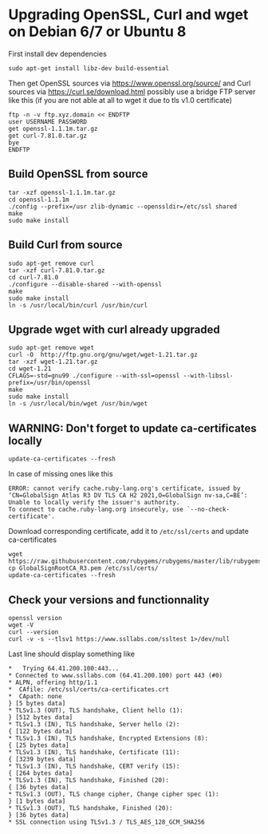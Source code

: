 # Upgrading OpenSSL, Curl and wget on Debian 6/7 or Ubuntu 8
First install dev dependencies

    sudo apt-get install libz-dev build-essential
 
Then get OpenSSL sources via https://www.openssl.org/source/ 
and Curl sources via https://curl.se/download.html 
possibly use a bridge FTP server like this (if you are not able at all to wget it due to tls v1.0 certificate)

    ftp -n -v ftp.xyz.domain << ENDFTP
    user USERNAME PASSWORD
    get openssl-1.1.1m.tar.gz
    get curl-7.81.0.tar.gz
    bye
    ENDFTP
    
## Build OpenSSL from source

    tar -xzf openssl-1.1.1m.tar.gz
    cd openssl-1.1.1m
    ./config --prefix=/usr zlib-dynamic --openssldir=/etc/ssl shared
    make
    sudo make install
    
## Build Curl from source

    sudo apt-get remove curl
    tar -xzf curl-7.81.0.tar.gz
    cd curl-7.81.0
    ./configure --disable-shared --with-openssl
    make
    sudo make install
    ln -s /usr/local/bin/curl /usr/bin/curl

## Upgrade wget with curl already upgraded

    sudo apt-get remove wget
    curl -O  http://ftp.gnu.org/gnu/wget/wget-1.21.tar.gz
    tar -xzf wget-1.21.tar.gz
    cd wget-1.21
    CFLAGS=-std=gnu99 ./configure --with-ssl=openssl --with-libssl-prefix=/usr/bin/openssl
    make
    sudo make install
    ln -s /usr/local/bin/wget /usr/bin/wget

## WARNING: Don't forget to update ca-certificates locally

    update-ca-certificates --fresh

In case of missing ones like this

    ERROR: cannot verify cache.ruby-lang.org's certificate, issued by ‘CN=GlobalSign Atlas R3 DV TLS CA H2 2021,O=GlobalSign nv-sa,C=BE’:
    Unable to locally verify the issuer's authority.
    To connect to cache.ruby-lang.org insecurely, use `--no-check-certificate'.

Download corresponding certificate, add it to `/etc/ssl/certs` and update ca-certificates

    wget https://raw.githubusercontent.com/rubygems/rubygems/master/lib/rubygems/ssl_certs/rubygems.org/GlobalSignRootCA_R3.pem
    cp GlobalSignRootCA_R3.pem /etc/ssl/certs/
    update-ca-certificates --fresh

    
## Check your versions and functionnality
    
    openssl version
    wget -V
    curl --version
    curl -v -s --tlsv1 https://www.ssllabs.com/ssltest 1>/dev/null
    
Last line should display something like

```
*   Trying 64.41.200.100:443...
* Connected to www.ssllabs.com (64.41.200.100) port 443 (#0)
* ALPN, offering http/1.1
*  CAfile: /etc/ssl/certs/ca-certificates.crt
*  CApath: none
} [5 bytes data]
* TLSv1.3 (OUT), TLS handshake, Client hello (1):
} [512 bytes data]
* TLSv1.3 (IN), TLS handshake, Server hello (2):
{ [122 bytes data]
* TLSv1.3 (IN), TLS handshake, Encrypted Extensions (8):
{ [25 bytes data]
* TLSv1.3 (IN), TLS handshake, Certificate (11):
{ [3239 bytes data]
* TLSv1.3 (IN), TLS handshake, CERT verify (15):
{ [264 bytes data]
* TLSv1.3 (IN), TLS handshake, Finished (20):
{ [36 bytes data]
* TLSv1.3 (OUT), TLS change cipher, Change cipher spec (1):
} [1 bytes data]
* TLSv1.3 (OUT), TLS handshake, Finished (20):
} [36 bytes data]
* SSL connection using TLSv1.3 / TLS_AES_128_GCM_SHA256
```